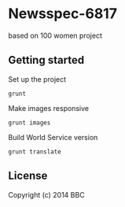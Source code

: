 # Newsspec-6817

based on 100 women project


## Getting started

Set up the project

```
grunt
```

Make images responsive

```
grunt images
```

Build World Service version

```
grunt translate
```

## License
Copyright (c) 2014 BBC